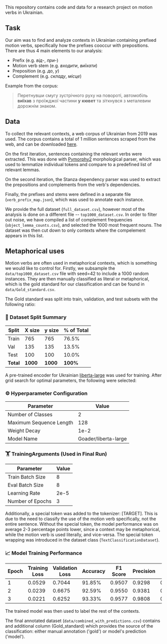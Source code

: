 This repository contains code and data for a research project on motion verbs in Ukrainian. 

## Task
Our aim was to find and analyze contexts in Ukrainian containing prefixed motion verbs, specifically how the prefixes cooccur with prepositions. There are thus 4 main elements to our analysis:
- Prefix (e.g. _від_-, _при_-)
- Motion verb stem (e.g. _входити_, _виїхати_)
- Preposition (e.g. _до_, _у_)
- Complement (e.g. _складу_, _місце_)

Example from the corpus:
> Перетнувши смугу зустрічного руху на повороті, автомобіль **виїхав** з проїжджої частини **у** **кювет** та зіткнувся з металевим дорожнім знаком.

## Data

To collect the relevant contexts, a web corpus of Ukrainian from 2019 was used. The corpus contains a total of 1 million sentences scraped from the web, and can be downloaded [here](https://wortschatz.uni-leipzig.de/en/download/Ukrainian#ukr-ua_web_2019).

On the first iteration, sentences containing the relevant verbs were extracted. This was done with [Pymorphy2](https://pymorphy2.readthedocs.io/en/stable/) morphological parser, which was used to lemmatize individual tokens and compare to a predefined list of relevant lemmas.

On the second iteration, the Stanza dependency parser was used to extract the prepositions and complements from the verb's dependencies. 

Finally, the prefixes and stems were defined in a separate file (`verb_prefix_map.json`), which was used to annotate each instance.

We provide the full dataset (`full_dataset.csv`), however most of the analysis is done on a different file -- `top1000_dataset.csv`. In order to filter out noise, we have compiled a list of complement frequencies (`object_lemma_counts.csv`), and selected the 1000 most frequent nouns. The dataset was then cut down to only contexts where the compelement appears in this list.


## Metaphorical uses

Motion verbs are often used in metaphorical contexts, which is something we would like to control for. Firstly, we subsample the `data/top1000_dataset.csv` file with seed=42 to include a 1000 random instances. They are then manually classified as literal or metaphorical, which is the gold standard for our classification and can be found in `data/Gold_standard.csv`.

The Gold standard was split into train, validation, and test subsets with the following ratio:

### 📂 Dataset Split Summary

| Split | X size | y size | % of Total |
|-------|--------|--------|------------|
| Train | 765    | 765    | 76.5%      |
| Val   | 135    | 135    | 13.5%      |
| Test  | 100    | 100    | 10.0%      |
| **Total** | **1000** | **1000** | **100%**     |

A pre-trained encoder for Ukrainian [liberta-large](https://huggingface.co/Goader/liberta-large-v2) was used for training. After grid search for optimal parameters, the following were selected:

### ⚙️ Hyperparameter Configuration

| Parameter                     | Value                        |
|------------------------------|------------------------------|
| Number of Classes            | 2                            |
| Maximum Sequence Length      | 128                          |
| Weight Decay                 | 1e-2                         |
| Model Name                   | Goader/liberta-large         |

### 🏋️ TrainingArguments (Used in Final Run)

| Parameter                     | Value                        |
|------------------------------|------------------------------|
| Train Batch Size             | 8                            |
| Eval Batch Size              | 8                            |
| Learning Rate                | 2e-5                         |
| Number of Epochs             | 3                            |


Additionally, a special token was added to the tokenizer: [TARGET]. This is due to the need to classify the use of the motion verb specifically, not the entire sentence. Without the special token, the model performance was on average 2-3 percentage points lower, since a context may be metaphorical, while the motion verb is used literally, and vice-versa. The special token wrapping was introduced in the dataset class (`TextClassificationDataset`).

### 📈 Model Training Performance

| Epoch | Training Loss | Validation Loss | Accuracy  | F1 Score  | Precision | Recall   |
|-------|---------------|------------------|-----------|-----------|-----------|----------|
| 1     | 0.0529        | 0.7044           | 91.85%    | 0.9507    | 0.9298    | 0.9725   |
| 2     | 0.0239        | 0.6675           | 92.59%    | 0.9550    | 0.9381    | 0.9725   |
| 3     | 0.0221        | 0.6252           | 93.33%    | 0.9577    | 0.9808    | 0.9358   |



The trained model was then used to label the rest of the contexts.

The final annotated dataset (`data/combined_with_predictions.csv`) contains and additional column (Gold_standard) which provides the source of the classification: either manual annotation ('gold') or model's prediction ('model').
